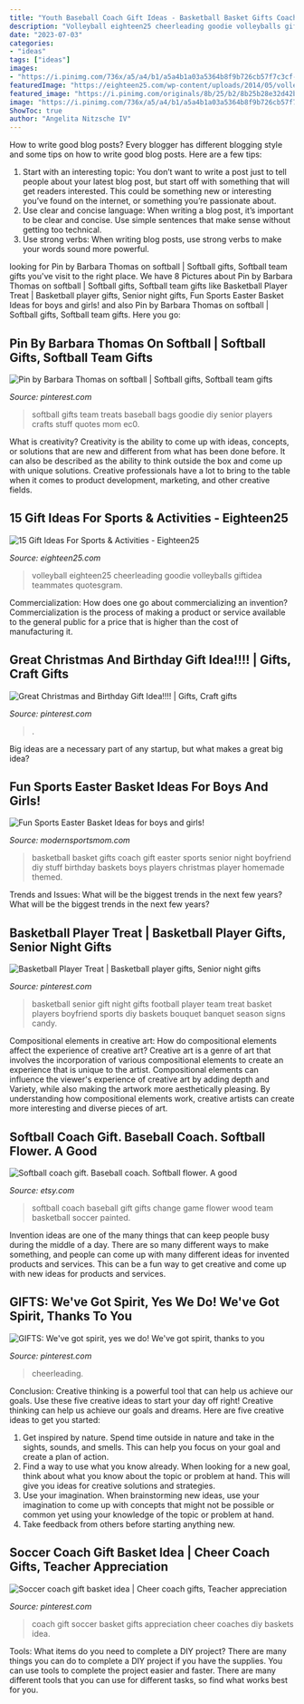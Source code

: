 ```yaml
---
title: "Youth Baseball Coach Gift Ideas - Basketball Basket Gifts Coach Gift Easter Sports Senior Night Boyfriend Diy Stuff Birthday Baskets Boys Players Christmas Player Homemade Themed"
description: "Volleyball eighteen25 cheerleading goodie volleyballs giftidea teammates quotesgram"
date: "2023-07-03"
categories:
- "ideas"
tags: ["ideas"]
images:
- "https://i.pinimg.com/736x/a5/a4/b1/a5a4b1a03a5364b8f9b726cb57f7c3cf--soccer-coach-gifts-gift-basket-ideas.jpg"
featuredImage: "https://eighteen25.com/wp-content/uploads/2014/05/volleyball-coach-gift-tag.jpg"
featured_image: "https://i.pinimg.com/originals/8b/25/b2/8b25b28e32d42b513b720415e13b1af3.jpg"
image: "https://i.pinimg.com/736x/a5/a4/b1/a5a4b1a03a5364b8f9b726cb57f7c3cf--soccer-coach-gifts-gift-basket-ideas.jpg"
ShowToc: true
author: "Angelita Nitzsche IV"
---
```



How to write good blog posts?
Every blogger has different blogging style and some tips on how to write good blog posts. Here are a few tips: 
1. Start with an interesting topic: You don’t want to write a post just to tell people about your latest blog post, but start off with something that will get readers interested. This could be something new or interesting you’ve found on the internet, or something you’re passionate about. 
2. Use clear and concise language: When writing a blog post, it’s important to be clear and concise. Use simple sentences that make sense without getting too technical. 
3. Use strong verbs: When writing blog posts, use strong verbs to make your words sound more powerful.

	

		
looking for Pin by Barbara Thomas on softball | Softball gifts, Softball team gifts you've visit to the right place. We have 8 Pictures about Pin by Barbara Thomas on softball | Softball gifts, Softball team gifts like Basketball Player Treat | Basketball player gifts, Senior night gifts, Fun Sports Easter Basket Ideas for boys and girls! and also Pin by Barbara Thomas on softball | Softball gifts, Softball team gifts. Here you go:
		
    
## Pin By Barbara Thomas On Softball | Softball Gifts, Softball Team Gifts

<img loading=lazy src="https://i.pinimg.com/originals/c5/65/82/c56582ace10b252da6bfea798be75e5b.jpg" onerror="this.onerror=null;this.src='https://tse2.mm.bing.net/th?id=OIP.yZY6aAKLYz-ZhtacQJix2AHaJ6&amp;pid=15.1';" alt="Pin by Barbara Thomas on softball | Softball gifts, Softball team gifts">

_Source: pinterest.com_

>softball gifts team treats baseball bags goodie diy senior players crafts stuff quotes mom ec0. 

	

What is creativity?
Creativity is the ability to come up with ideas, concepts, or solutions that are new and different from what has been done before. It can also be described as the ability to think outside the box and come up with unique solutions. Creative professionals have a lot to bring to the table when it comes to product development, marketing, and other creative fields.

    
## 15 Gift Ideas For Sports &amp; Activities - Eighteen25

<img loading=lazy src="https://eighteen25.com/wp-content/uploads/2014/05/volleyball-coach-gift-tag.jpg" onerror="this.onerror=null;this.src='https://tse1.mm.bing.net/th?id=OIP.e5M9j_Bt05c7a3ubkdkBhAAAAA&amp;pid=15.1';" alt="15 Gift Ideas For Sports &amp; Activities - Eighteen25">

_Source: eighteen25.com_

>volleyball eighteen25 cheerleading goodie volleyballs giftidea teammates quotesgram. 

	

Commercialization: How does one go about commercializing an invention?
Commercialization is the process of making a product or service available to the general public for a price that is higher than the cost of manufacturing it.

    
## Great Christmas And Birthday Gift Idea!!!! | Gifts, Craft Gifts

<img loading=lazy src="https://i.pinimg.com/originals/73/50/b7/7350b78c0eedf202be3b852e8819dd97.jpg" onerror="this.onerror=null;this.src='https://tse2.mm.bing.net/th?id=OIP.Er_cydU8kXI92vIFkpxFcAHaNK&amp;pid=15.1';" alt="Great Christmas and Birthday Gift Idea!!!! | Gifts, Craft gifts">

_Source: pinterest.com_

>. 

	

Big ideas are a necessary part of any startup, but what makes a great big idea? 

    
## Fun Sports Easter Basket Ideas For Boys And Girls!

<img loading=lazy src="https://i0.wp.com/modernsportsmom.com/wp-content/uploads/2018/03/66bc736b5e36cc8a341b2e40e8335b34-1.jpg?resize=597%2C800" onerror="this.onerror=null;this.src='https://tse4.mm.bing.net/th?id=OIP.Gz4ZnzBeqND6L7fd6PbsqQHaJ7&amp;pid=15.1';" alt="Fun Sports Easter Basket Ideas for boys and girls!">

_Source: modernsportsmom.com_

>basketball basket gifts coach gift easter sports senior night boyfriend diy stuff birthday baskets boys players christmas player homemade themed. 

	

Trends and Issues: What will be the biggest trends in the next few years?
What will be the biggest trends in the next few years?

    
## Basketball Player Treat | Basketball Player Gifts, Senior Night Gifts

<img loading=lazy src="https://i.pinimg.com/originals/13/fd/06/13fd0602dd032dd3f31de539180326f4.jpg" onerror="this.onerror=null;this.src='https://tse4.mm.bing.net/th?id=OIP.bZhlWdjEdq5InVcYIi8cbAHaJ4&amp;pid=15.1';" alt="Basketball Player Treat | Basketball player gifts, Senior night gifts">

_Source: pinterest.com_

>basketball senior gift night gifts football player team treat basket players boyfriend sports diy baskets bouquet banquet season signs candy. 

	

Compositional elements in creative art: How do compositional elements affect the experience of creative art?
Creative art is a genre of art that involves the incorporation of various compositional elements to create an experience that is unique to the artist. Compositional elements can influence the viewer's experience of creative art by adding depth and Variety, while also making the artwork more aesthetically pleasing. By understanding how compositional elements work, creative artists can create more interesting and diverse pieces of art.

    
## Softball Coach Gift. Baseball Coach. Softball Flower. A Good

<img loading=lazy src="https://img1.etsystatic.com/175/0/9747448/il_570xN.1245900069_kfz3.jpg" onerror="this.onerror=null;this.src='https://tse4.mm.bing.net/th?id=OIP.2-3_oDcqH1b5y4lGIIvlGAHaN-&amp;pid=15.1';" alt="Softball coach gift. Baseball coach. Softball flower. A good">

_Source: etsy.com_

>softball coach baseball gift gifts change game flower wood team basketball soccer painted. 

	

Invention ideas are one of the many things that can keep people busy during the middle of a day. There are so many different ways to make something, and people can come up with many different ideas for invented products and services. This can be a fun way to get creative and come up with new ideas for products and services.

    
## GIFTS: We&#039;ve Got Spirit, Yes We Do! We&#039;ve Got Spirit, Thanks To You

<img loading=lazy src="https://i.pinimg.com/originals/8b/25/b2/8b25b28e32d42b513b720415e13b1af3.jpg" onerror="this.onerror=null;this.src='https://tse1.mm.bing.net/th?id=OIP.wpM7fy5X8dLCUZwUm8abdQAAAA&amp;pid=15.1';" alt="GIFTS: We&#039;ve got spirit, yes we do! We&#039;ve got spirit, thanks to you">

_Source: pinterest.com_

>cheerleading. 

	

Conclusion: Creative thinking is a powerful tool that can help us achieve our goals. Use these five creative ideas to start your day off right!
Creative thinking can help us achieve our goals and dreams. Here are five creative ideas to get you started: 
1. Get inspired by nature. Spend time outside in nature and take in the sights, sounds, and smells. This can help you focus on your goal and create a plan of action. 
2. Find a way to use what you know already. When looking for a new goal, think about what you know about the topic or problem at hand. This will give you ideas for creative solutions and strategies. 
3. Use your imagination. When brainstorming new ideas, use your imagination to come up with concepts that might not be possible or common yet using your knowledge of the topic or problem at hand. 
4. Take feedback from others before starting anything new.

    
## Soccer Coach Gift Basket Idea | Cheer Coach Gifts, Teacher Appreciation

<img loading=lazy src="https://i.pinimg.com/736x/a5/a4/b1/a5a4b1a03a5364b8f9b726cb57f7c3cf--soccer-coach-gifts-gift-basket-ideas.jpg" onerror="this.onerror=null;this.src='https://tse1.mm.bing.net/th?id=OIP.jBj3GUHoQ6_aIJ-WKXTK_QHaFj&amp;pid=15.1';" alt="Soccer coach gift basket idea | Cheer coach gifts, Teacher appreciation">

_Source: pinterest.com_

>coach gift soccer basket gifts appreciation cheer coaches diy baskets idea. 

	

Tools: What items do you need to complete a DIY project?
There are many things you can do to complete a DIY project if you have the supplies. You can use tools to complete the project easier and faster. There are many different tools that you can use for different tasks, so find what works best for you.


